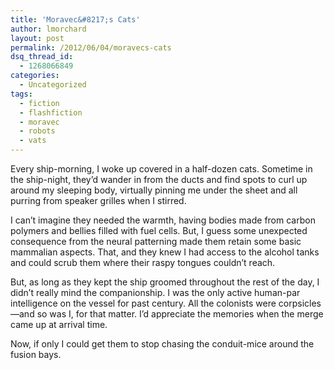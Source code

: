 ```yaml
---
title: 'Moravec&#8217;s Cats'
author: lmorchard
layout: post
permalink: /2012/06/04/moravecs-cats
dsq_thread_id:
  - 1268066849
categories:
  - Uncategorized
tags:
  - fiction
  - flashfiction
  - moravec
  - robots
  - vats
---
```

<div>
  <p>
    Every ship-morning, I woke up covered in a half-dozen cats. Sometime in the ship-night, they’d wander in from the ducts and find spots to curl up around my sleeping body, virtually pinning me under the sheet and all purring from speaker grilles when I stirred.
  </p>
  
  <p>
    <!--more-->
  </p>
  
  <p>
    I can’t imagine they needed the warmth, having bodies made from carbon polymers and bellies filled with fuel cells. But, I guess some unexpected consequence from the neural patterning made them retain some basic mammalian aspects. That, and they knew I had access to the alcohol tanks and could scrub them where their raspy tongues couldn’t reach.
  </p>
  
  <p>
    But, as long as they kept the ship groomed throughout the rest of the day, I didn’t really mind the companionship. I was the only active human-par intelligence on the vessel for past century. All the colonists were corpsicles—and so was I, for that matter. I’d appreciate the memories when the merge came up at arrival time.
  </p>
  
  <p>
    Now, if only I could get them to stop chasing the conduit-mice around the fusion bays.
  </p>
</div>